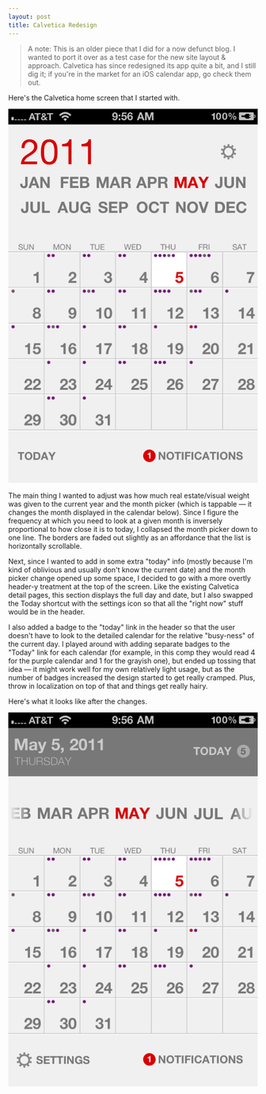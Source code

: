 ```yaml
---
layout: post
title: Calvetica Redesign
---
```


> A note: This is an older piece that I did for a now defunct blog. I wanted to port it over as a test case for the new site layout & approach. Calvetica has since redesigned its app quite a bit, and I still dig it; if you're in the market for an iOS calendar app, go check them out.

Here's the Calvetica home screen that I started with.

![alt text](/images/calvetica/before.png)

The main thing I wanted to adjust was how much real estate/visual weight was given to the current year and the month picker (which is tappable — it changes the month displayed in the calendar below). Since I figure the frequency at which you need to look at a given month is inversely proportional to how close it is to today, I collapsed the month picker down to one line. The borders are faded out slightly as an affordance that the list is horizontally scrollable.

Next, since I wanted to add in some extra "today" info (mostly because I'm kind of oblivious and usually don't know the current date) and the month picker change opened up some space, I decided to go with a more overtly header-y treatment at the top of the screen. Like the existing Calvetica detail pages, this section displays the full day and date, but I also swapped the Today shortcut with the settings icon so that all the "right now" stuff would be in the header.

I also added a badge to the "today" link in the header so that the user doesn't have to look to the detailed calendar for the relative "busy-ness" of the current day. I played around with adding separate badges to the "Today" link for each calendar (for example, in this comp they would read 4 for the purple calendar and 1 for the grayish one), but ended up tossing that idea — it might work well for my own relatively light usage, but as the number of badges increased the design started to get really cramped. Plus, throw in localization on top of that and things get really hairy.

Here's what it looks like after the changes.

![Calvetica: After](/images/calvetica/after.png)
